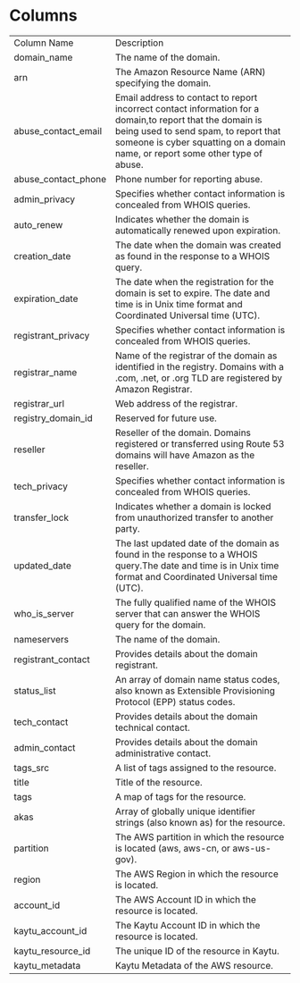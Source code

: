 # Columns  

<table>
	<tr><td>Column Name</td><td>Description</td></tr>
	<tr><td>domain_name</td><td>The name of the domain.</td></tr>
	<tr><td>arn</td><td>The Amazon Resource Name (ARN) specifying the domain.</td></tr>
	<tr><td>abuse_contact_email</td><td>Email address to contact to report incorrect contact information for a domain,to report that the domain is being used to send spam, to report that someone is cyber squatting on a domain name, or report some other type of abuse.</td></tr>
	<tr><td>abuse_contact_phone</td><td>Phone number for reporting abuse.</td></tr>
	<tr><td>admin_privacy</td><td>Specifies whether contact information is concealed from WHOIS queries.</td></tr>
	<tr><td>auto_renew</td><td>Indicates whether the domain is automatically renewed upon expiration.</td></tr>
	<tr><td>creation_date</td><td>The date when the domain was created as found in the response to a WHOIS query.</td></tr>
	<tr><td>expiration_date</td><td>The date when the registration for the domain is set to expire. The date and time is in Unix time format and Coordinated Universal time (UTC).</td></tr>
	<tr><td>registrant_privacy</td><td>Specifies whether contact information is concealed from WHOIS queries.</td></tr>
	<tr><td>registrar_name</td><td>Name of the registrar of the domain as identified in the registry. Domains with a .com, .net, or .org TLD are registered by Amazon Registrar.</td></tr>
	<tr><td>registrar_url</td><td>Web address of the registrar.</td></tr>
	<tr><td>registry_domain_id</td><td>Reserved for future use.</td></tr>
	<tr><td>reseller</td><td>Reseller of the domain. Domains registered or transferred using Route 53 domains will have Amazon as the reseller.</td></tr>
	<tr><td>tech_privacy</td><td>Specifies whether contact information is concealed from WHOIS queries.</td></tr>
	<tr><td>transfer_lock</td><td>Indicates whether a domain is locked from unauthorized transfer to another party.</td></tr>
	<tr><td>updated_date</td><td>The last updated date of the domain as found in the response to a WHOIS query.The date and time is in Unix time format and Coordinated Universal time (UTC).</td></tr>
	<tr><td>who_is_server</td><td>The fully qualified name of the WHOIS server that can answer the WHOIS query for the domain.</td></tr>
	<tr><td>nameservers</td><td>The name of the domain.</td></tr>
	<tr><td>registrant_contact</td><td>Provides details about the domain registrant.</td></tr>
	<tr><td>status_list</td><td>An array of domain name status codes, also known as Extensible Provisioning Protocol (EPP) status codes.</td></tr>
	<tr><td>tech_contact</td><td>Provides details about the domain technical contact.</td></tr>
	<tr><td>admin_contact</td><td>Provides details about the domain administrative contact.</td></tr>
	<tr><td>tags_src</td><td>A list of tags assigned to the resource.</td></tr>
	<tr><td>title</td><td>Title of the resource.</td></tr>
	<tr><td>tags</td><td>A map of tags for the resource.</td></tr>
	<tr><td>akas</td><td>Array of globally unique identifier strings (also known as) for the resource.</td></tr>
	<tr><td>partition</td><td>The AWS partition in which the resource is located (aws, aws-cn, or aws-us-gov).</td></tr>
	<tr><td>region</td><td>The AWS Region in which the resource is located.</td></tr>
	<tr><td>account_id</td><td>The AWS Account ID in which the resource is located.</td></tr>
	<tr><td>kaytu_account_id</td><td>The Kaytu Account ID in which the resource is located.</td></tr>
	<tr><td>kaytu_resource_id</td><td>The unique ID of the resource in Kaytu.</td></tr>
	<tr><td>kaytu_metadata</td><td>Kaytu Metadata of the AWS resource.</td></tr>
</table>
